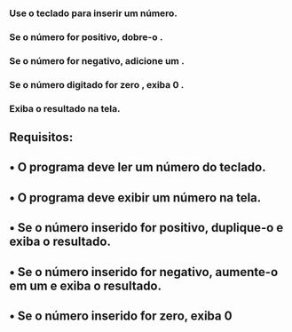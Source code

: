 ### Use o teclado para inserir um número.
### Se o número for positivo, dobre-o .
### Se o número for negativo, adicione um .
### Se o número digitado for zero , exiba 0 .
### Exiba o resultado na tela.
##
## Requisitos:
## •	O programa deve ler um número do teclado.

## •	O programa deve exibir um número na tela.

## •	Se o número inserido for positivo, duplique-o e exiba o resultado.

## •	Se o número inserido for negativo, aumente-o em um e exiba o resultado.

## •	Se o número inserido for zero, exiba 0
##